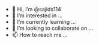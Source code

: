 - 👋 Hi, I’m @sajids114
- 👀 I’m interested in ...
- 🌱 I’m currently learning ...
- 💞️ I’m looking to collaborate on ...
- 📫 How to reach me ...

<!---
sajids114/sajids114 is a ✨ special ✨ repository because its `README.md` (this file) appears on your GitHub profile.
You can click the Preview link to take a look at your changes.
--->
